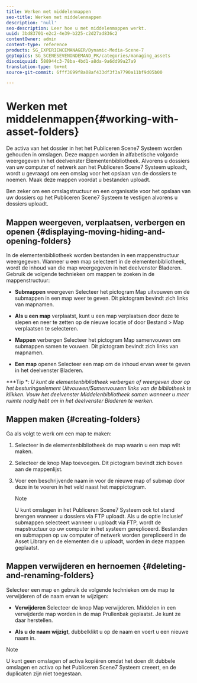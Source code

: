 ```yaml
---
title: Werken met middelenmappen
seo-title: Werken met middelenmappen
description: 'null'
seo-description: Leer hoe u met middelenmappen werkt.
uuid: 3bd83701-e2c2-4e39-b225-c2d27ad836c2
contentOwner: admin
content-type: reference
products: SG_EXPERIENCEMANAGER/Dynamic-Media-Scene-7
geptopics: SG_SCENESEVENONDEMAND_PK/categories/managing_assets
discoiquuid: 588944c3-78ba-4bd1-a8da-9a6dd99a27a9
translation-type: tm+mt
source-git-commit: 6fff3699f8a08af433df3f3a7790a11bf9d05b00

---
```



# Werken met middelenmappen{#working-with-asset-folders}

De activa van het dossier in het het Publiceren Scene7 Systeem worden gehouden in omslagen. Deze mappen worden in alfabetische volgorde weergegeven in het deelvenster Elementenbibliotheek. Alvorens u dossiers van uw computer of netwerk aan het Publiceren Scene7 Systeem uploadt, wordt u gevraagd om een omslag voor het opslaan van de dossiers te noemen. Maak deze mappen voordat u bestanden uploadt.

Ben zeker om een omslagstructuur en een organisatie voor het opslaan van uw dossiers op het Publiceren Scene7 Systeem te vestigen alvorens u dossiers uploadt.

## Mappen weergeven, verplaatsen, verbergen en openen {#displaying-moving-hiding-and-opening-folders}

In de elementenbibliotheek worden bestanden in een mappenstructuur weergegeven. Wanneer u een map selecteert in de elementenbibliotheek, wordt de inhoud van die map weergegeven in het deelvenster Bladeren. Gebruik de volgende technieken om mappen te zoeken in de mappenstructuur:

* **Submappen** weergeven Selecteer het pictogram Map uitvouwen om de submappen in een map weer te geven. Dit pictogram bevindt zich links van mapnamen.

* **Als u een map** verplaatst, kunt u een map verplaatsen door deze te slepen en neer te zetten op de nieuwe locatie of door Bestand > Map verplaatsen te selecteren.

* **Mappen** verbergen Selecteer het pictogram Map samenvouwen om submappen samen te vouwen. Dit pictogram bevindt zich links van mapnamen.

* **Een map** openen Selecteer een map om de inhoud ervan weer te geven in het deelvenster Bladeren.

***Tip **: U kunt de elementenbibliotheek verbergen of weergeven door op het besturingselement Uitvouwen/Samenvouwen links van de bibliotheek te klikken. Vouw het deelvenster Middelenbibliotheek samen wanneer u meer ruimte nodig hebt om in het deelvenster Bladeren te werken.*

## Mappen maken {#creating-folders}

Ga als volgt te werk om een map te maken:

1. Selecteer in de elementenbibliotheek de map waarin u een map wilt maken.
1. Selecteer de knop Map toevoegen. Dit pictogram bevindt zich boven aan de mappenlijst.
1. Voer een beschrijvende naam in voor de nieuwe map of submap door deze in te voeren in het veld naast het mappictogram.

   >[!NOTE]
   >
   >U kunt omslagen in het Publiceren Scene7 Systeem ook tot stand brengen wanneer u dossiers via FTP uploadt. Als u de optie Inclusief submappen selecteert wanneer u uploadt via FTP, wordt de mapstructuur op uw computer in het systeem gerepliceerd. Bestanden en submappen op uw computer of netwerk worden gerepliceerd in de Asset Library en de elementen die u uploadt, worden in deze mappen geplaatst.

## Mappen verwijderen en hernoemen {#deleting-and-renaming-folders}

Selecteer een map en gebruik de volgende technieken om de map te verwijderen of de naam ervan te wijzigen:

* **Verwijderen** Selecteer de knop Map verwijderen. Middelen in een verwijderde map worden in de map Prullenbak geplaatst. Je kunt ze daar herstellen.

* **Als u de naam wijzigt**, dubbelklikt u op de naam en voert u een nieuwe naam in.

>[!NOTE]
>
>U kunt geen omslagen of activa kopiëren omdat het doen dit dubbele omslagen en activa op het Publiceren Scene7 Systeem creeert, en de duplicaten zijn niet toegestaan.
